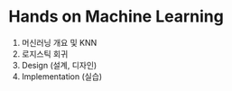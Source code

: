 # Hands on Machine Learning

1. 머신러닝 개요 및 KNN
2. 로지스틱 회귀
3. Design (설계, 디자인)
4. Implementation (실습)
